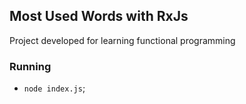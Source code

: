 ## Most Used Words with RxJs

Project developed for learning functional programming

### Running

- `node index.js`;
